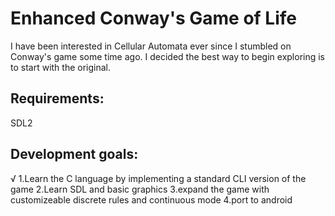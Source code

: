 <h1>Enhanced Conway's Game of Life </h1>

I have been interested in Cellular Automata ever since I stumbled on Conway's game some time ago. I decided the best way to begin exploring is to start with the original. 

<h2>Requirements:</h2>

SDL2

<h2>Development goals:</h2>

√ 1.Learn the C language by implementing a standard CLI version of the game
  2.Learn SDL and basic graphics
  3.expand the game with customizeable discrete rules and continuous mode
  4.port to android
